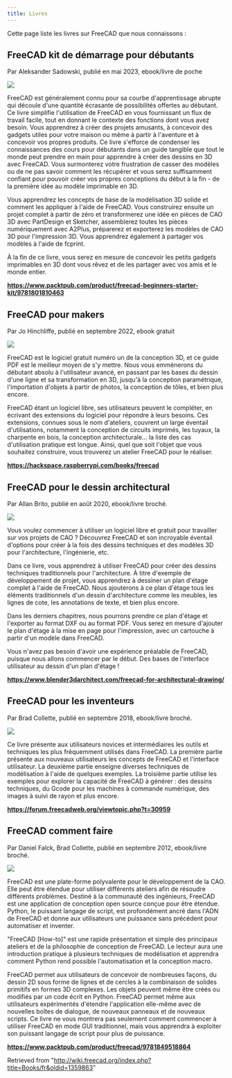 ```yaml
---
title: Livres
---
```

Cette page liste les livres sur FreeCAD que nous connaissons :

## FreeCAD kit de démarrage pour débutants

Par Aleksander Sadowski, publié en mai 2023, ebook/livre de poche

![](/images/Freecad_book_aleks.jpg)

FreeCAD est généralement connu pour sa courbe d'apprentissage abrupte qui découle d'une quantité écrasante de possibilités offertes au débutant. Ce livre simplifie l'utilisation de FreeCAD en vous fournissant un flux de travail facile, tout en donnant le contexte des fonctions dont vous avez besoin. Vous apprendrez à créer des projets amusants, à concevoir des gadgets utiles pour votre maison ou même à partir à l'aventure et à concevoir vos propres produits. Ce livre s'efforce de condenser les connaissances des cours pour débutants dans un guide tangible que tout le monde peut prendre en main pour apprendre à créer des dessins en 3D avec FreeCAD. Vous surmonterez votre frustration de casser des modèles ou de ne pas savoir comment les récupérer et vous serez suffisamment confiant pour pouvoir créer vos propres conceptions du début à la fin - de la première idée au modèle imprimable en 3D.

Vous apprendrez les concepts de base de la modélisation 3D solide et comment les appliquer à l'aide de FreeCAD. Vous construirez ensuite un projet complet à partir de zéro et transformerez une idée en pièces de CAO 3D avec PartDesign et Sketcher, assemblerez toutes les pièces numériquement avec A2Plus, préparerez et exporterez les modèles de CAO 3D pour l'impression 3D. Vous apprendrez également à partager vos modèles à l'aide de fcprint.

À la fin de ce livre, vous serez en mesure de concevoir les petits gadgets imprimables en 3D dont vous rêvez et de les partager avec vos amis et le monde entier.

**<https://www.packtpub.com/product/freecad-beginners-starter-kit/9781801810463>**

## FreeCAD pour makers

Par Jo Hinchliffe, publié en septembre 2022, ebook gratuit

![](/images/Freecad_book_concretedog.png)

FreeCAD est le logiciel gratuit numéro un de la conception 3D, et ce guide PDF est le meilleur moyen de s'y mettre. Nous vous emmènerons du débutant absolu à l'utilisateur avancé, en passant par les bases du dessin d'une ligne et sa transformation en 3D, jusqu'à la conception paramétrique, l'importation d'objets à partir de photos, la conception de tôles, et bien plus encore.

FreeCAD étant un logiciel libre, ses utilisateurs peuvent le compléter, en écrivant des extensions du logiciel pour répondre à leurs besoins. Ces extensions, connues sous le nom d'ateliers, couvrent un large éventail d'utilisations, notamment la conception de circuits imprimés, les tuyaux, la charpente en bois, la conception architecturale... la liste des cas d'utilisation pratique est longue. Ainsi, quel que soit l'objet que vous souhaitez construire, vous trouverez un atelier FreeCAD pour le réaliser.

**<https://hackspace.raspberrypi.com/books/freecad>**

## FreeCAD pour le dessin architectural

Par Allan Brito, publié en août 2020, ebook/livre broché.

![](/images/Freecad_book_allanbrito.png)

Vous voulez commencer à utiliser un logiciel libre et gratuit pour travailler sur vos projets de CAO ? Découvrez FreeCAD et son incroyable éventail d'options pour créer à la fois des dessins techniques et des modèles 3D pour l'architecture, l'ingénierie, etc.

Dans ce livre, vous apprendrez à utiliser FreeCAD pour créer des dessins techniques traditionnels pour l'architecture. À titre d'exemple de développement de projet, vous apprendrez à dessiner un plan d'étage complet à l'aide de FreeCAD. Nous ajouterons à ce plan d'étage tous les éléments traditionnels d'un dessin d'architecture comme les meubles, les lignes de cote, les annotations de texte, et bien plus encore.

Dans les derniers chapitres, nous pourrons prendre ce plan d'étage et l'exporter au format DXF ou au format PDF. Vous serez en mesure d'ajouter le plan d'étage à la mise en page pour l'impression, avec un cartouche à partir d'un modèle dans FreeCAD.

Vous n'avez pas besoin d'avoir une expérience préalable de FreeCAD, puisque nous allons commencer par le début. Des bases de l'interface utilisateur au dessin d'un plan d'étage !

**<https://www.blender3darchitect.com/freecad-for-architectural-drawing/>**

## FreeCAD pour les inventeurs

Par Brad Collette, publié en septembre 2018, ebook/livre broché.

![](/images/Freecad_book_inventors.jpg)

Ce livre présente aux utilisateurs novices et intermédiaires les outils et techniques les plus fréquemment utilisés dans FreeCAD. La première partie présente aux nouveaux utilisateurs les concepts de FreeCAD et l'interface utilisateur. La deuxième partie enseigne diverses techniques de modélisation à l'aide de quelques exemples. La troisième partie utilise les exemples pour explorer la capacité de FreeCAD à générer : des dessins techniques, du Gcode pour les machines à commande numérique, des images à suivi de rayon et plus encore.

**<https://forum.freecadweb.org/viewtopic.php?t=30959>**

## FreeCAD comment faire

Par Daniel Falck, Brad Collette, publié en septembre 2012, ebook/livre broché.

![](/images/Freecad_book_howto.jpg)

FreeCAD est une plate-forme polyvalente pour le développement de la CAO. Elle peut être étendue pour utiliser différents ateliers afin de résoudre différents problèmes. Destiné à la communauté des ingénieurs, FreeCAD est une application de conception open source conçue pour être étendue. Python, le puissant langage de script, est profondément ancré dans l'ADN de FreeCAD et donne aux utilisateurs une puissance sans précédent pour automatiser et inventer.

"FreeCAD [How-to]" est une rapide présentation et simple des principaux ateliers et de la philosophie de conception de FreeCAD. Le lecteur aura une introduction pratique à plusieurs techniques de modélisation et apprendra comment Python rend possible l'automatisation et la conception macro.

FreeCAD permet aux utilisateurs de concevoir de nombreuses façons, du dessin 2D sous forme de lignes et de cercles à la combinaison de solides primitifs en formes 3D complexes. Les objets peuvent même être créés ou modifiés par un code écrit en Python. FreeCAD permet même aux utilisateurs expérimentés d'étendre l'application elle-même avec de nouvelles boîtes de dialogue, de nouveaux panneaux et de nouveaux scripts. Ce livre ne vous montrera pas seulement comment commencer à utiliser FreeCAD en mode GUI traditionnel, mais vous apprendra à exploiter son puissant langage de script pour plus de puissance.

**<https://www.packtpub.com/product/freecad/9781849518864>**

Retrieved from "<http://wiki.freecad.org/index.php?title=Books/fr&oldid=1359863>"